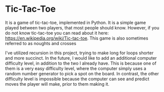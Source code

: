 # Tic-Tac-Toe
It is a game of tic-tac-toe, implemented in Python. It is a simple game played between two players, that most people should know. However, if 
you do not know tic-tac-toe you can read about it here: https://en.wikipedia.org/wiki/Tic-tac-toe. This game is also sometimes referred
to as noughts and crosses

I've utilized recursion in this project, trying to make long for loops shorter and more succinct. In the future, I would like to add an additional
computer difficulty level, in addition to the two I already have. This is because one of them is a very easy difficulty level, where the computer simply uses a random number generator to pick a spot on the board. In contrast, the other difficulty level is impossible because the computer can see and predict moves the player will make, prior to them making it.
